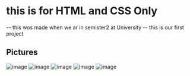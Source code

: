 # this is for HTML and CSS Only 
-- this wos made when we ar in semister2 at University
-- this is our first project 
## Pictures 
![image](https://github.com/user-attachments/assets/dd91e06a-e89b-4eb1-9697-e50491a7f946)
![image](https://github.com/user-attachments/assets/3a3c97b8-f1f7-42c7-84d4-b1bd591be67c)
![image](https://github.com/user-attachments/assets/7e9161a5-1ada-42c3-b3ea-0ccc38bb74fc)
![image](https://github.com/user-attachments/assets/5ad9aaaa-367a-4e09-8db7-bb3baba87109)
![image](https://github.com/user-attachments/assets/a3162294-98a0-4c86-90da-ccb4ab3d1fb2)



